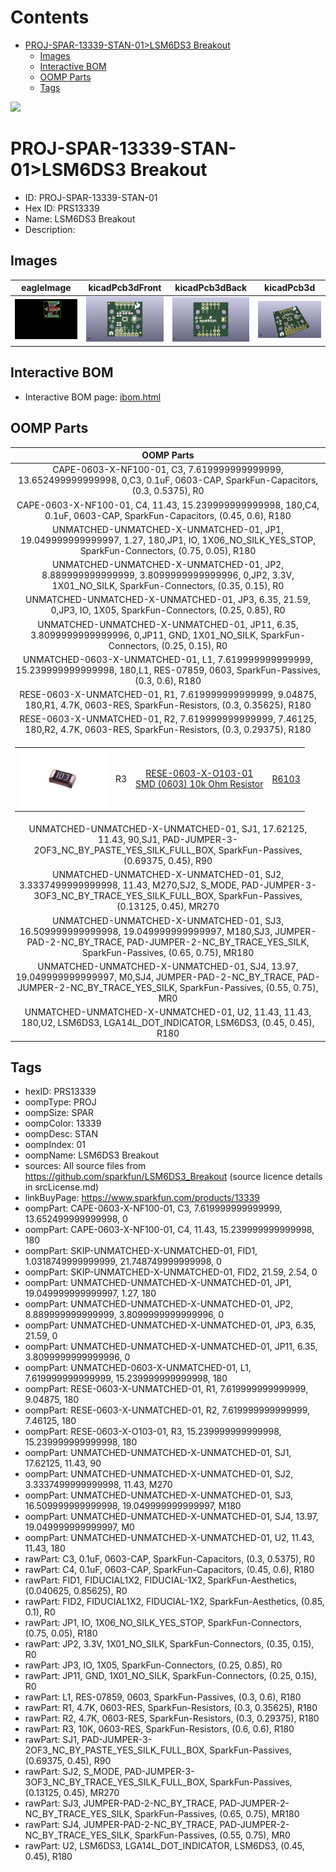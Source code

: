 



Contents
========

* [PROJ-SPAR-13339-STAN-01>LSM6DS3 Breakout](#proj-spar-13339-stan-01lsm6ds3-breakout)
	* [Images](#images)
	* [Interactive BOM](#interactive-bom)
	* [OOMP Parts](#oomp-parts)
	* [Tags](#tags)
  
![][im]
# PROJ-SPAR-13339-STAN-01>LSM6DS3 Breakout

- ID: PROJ-SPAR-13339-STAN-01
- Hex ID: PRS13339
- Name: LSM6DS3 Breakout
- Description: 

## Images
  
  

|eagleImage|kicadPcb3dFront|kicadPcb3dBack|kicadPcb3d|
| :---: | :---: | :---: | :---: |
|[![eagleImage](eagleImage_140.png)](eagleImage_600.png)|[![kicadPcb3dFront](kicadPcb3dFront_140.png)](kicadPcb3dFront_600.png)|[![kicadPcb3dBack](kicadPcb3dBack_140.png)](kicadPcb3dBack_600.png)|[![kicadPcb3d](kicadPcb3d_140.png)](kicadPcb3d_600.png)|

## Interactive BOM

- Interactive BOM page: [ibom.html](kicad/bom/ibom.html)

## OOMP Parts
  

|OOMP Parts|
| :---: |
|CAPE-0603-X-NF100-01, C3, 7.619999999999999, 13.652499999999998, 0,C3, 0.1uF, 0603-CAP, SparkFun-Capacitors, (0.3, 0.5375), R0|
|CAPE-0603-X-NF100-01, C4, 11.43, 15.239999999999998, 180,C4, 0.1uF, 0603-CAP, SparkFun-Capacitors, (0.45, 0.6), R180|
|UNMATCHED-UNMATCHED-X-UNMATCHED-01, JP1, 19.049999999999997, 1.27, 180,JP1, IO, 1X06_NO_SILK_YES_STOP, SparkFun-Connectors, (0.75, 0.05), R180|
|UNMATCHED-UNMATCHED-X-UNMATCHED-01, JP2, 8.889999999999999, 3.8099999999999996, 0,JP2, 3.3V, 1X01_NO_SILK, SparkFun-Connectors, (0.35, 0.15), R0|
|UNMATCHED-UNMATCHED-X-UNMATCHED-01, JP3, 6.35, 21.59, 0,JP3, IO, 1X05, SparkFun-Connectors, (0.25, 0.85), R0|
|UNMATCHED-UNMATCHED-X-UNMATCHED-01, JP11, 6.35, 3.8099999999999996, 0,JP11, GND, 1X01_NO_SILK, SparkFun-Connectors, (0.25, 0.15), R0|
|UNMATCHED-0603-X-UNMATCHED-01, L1, 7.619999999999999, 15.239999999999998, 180,L1, RES-07859, 0603, SparkFun-Passives, (0.3, 0.6), R180|
|RESE-0603-X-UNMATCHED-01, R1, 7.619999999999999, 9.04875, 180,R1, 4.7K, 0603-RES, SparkFun-Resistors, (0.3, 0.35625), R180|
|RESE-0603-X-UNMATCHED-01, R2, 7.619999999999999, 7.46125, 180,R2, 4.7K, 0603-RES, SparkFun-Resistors, (0.3, 0.29375), R180|
|<table><tr><td>![RESE-0603-X-O103-01](https://raw.githubusercontent.com/oomlout/oomlout_OOMP_parts/main/RESE-0603-X-O103-01/image_140.jpg)</td><td> R3</td><td>[RESE-0603-X-O103-01<br>SMD (0603) 10k Ohm Resistor](https://github.com/oomlout/oomlout_OOMP_parts/tree/main/RESE-0603-X-O103-01/)</td><td>[R6103](https://github.com/oomlout/oomlout_OOMP_parts/tree/main/RESE-0603-X-O103-01/)</td></tr></table>|
|UNMATCHED-UNMATCHED-X-UNMATCHED-01, SJ1, 17.62125, 11.43, 90,SJ1, PAD-JUMPER-3-2OF3_NC_BY_PASTE_YES_SILK_FULL_BOX, SparkFun-Passives, (0.69375, 0.45), R90|
|UNMATCHED-UNMATCHED-X-UNMATCHED-01, SJ2, 3.3337499999999998, 11.43, M270,SJ2, S_MODE, PAD-JUMPER-3-3OF3_NC_BY_TRACE_YES_SILK_FULL_BOX, SparkFun-Passives, (0.13125, 0.45), MR270|
|UNMATCHED-UNMATCHED-X-UNMATCHED-01, SJ3, 16.509999999999998, 19.049999999999997, M180,SJ3, JUMPER-PAD-2-NC_BY_TRACE, PAD-JUMPER-2-NC_BY_TRACE_YES_SILK, SparkFun-Passives, (0.65, 0.75), MR180|
|UNMATCHED-UNMATCHED-X-UNMATCHED-01, SJ4, 13.97, 19.049999999999997, M0,SJ4, JUMPER-PAD-2-NC_BY_TRACE, PAD-JUMPER-2-NC_BY_TRACE_YES_SILK, SparkFun-Passives, (0.55, 0.75), MR0|
|UNMATCHED-UNMATCHED-X-UNMATCHED-01, U2, 11.43, 11.43, 180,U2, LSM6DS3, LGA14L_DOT_INDICATOR, LSM6DS3, (0.45, 0.45), R180|

## Tags

- hexID: PRS13339
- oompType: PROJ
- oompSize: SPAR
- oompColor: 13339
- oompDesc: STAN
- oompIndex: 01
- oompName: LSM6DS3 Breakout
- sources: All source files from https://github.com/sparkfun/LSM6DS3_Breakout (source licence details in srcLicense.md)
- linkBuyPage: https://www.sparkfun.com/products/13339
- oompPart: CAPE-0603-X-NF100-01, C3, 7.619999999999999, 13.652499999999998, 0
- oompPart: CAPE-0603-X-NF100-01, C4, 11.43, 15.239999999999998, 180
- oompPart: SKIP-UNMATCHED-X-UNMATCHED-01, FID1, 1.0318749999999999, 21.748749999999998, 0
- oompPart: SKIP-UNMATCHED-X-UNMATCHED-01, FID2, 21.59, 2.54, 0
- oompPart: UNMATCHED-UNMATCHED-X-UNMATCHED-01, JP1, 19.049999999999997, 1.27, 180
- oompPart: UNMATCHED-UNMATCHED-X-UNMATCHED-01, JP2, 8.889999999999999, 3.8099999999999996, 0
- oompPart: UNMATCHED-UNMATCHED-X-UNMATCHED-01, JP3, 6.35, 21.59, 0
- oompPart: UNMATCHED-UNMATCHED-X-UNMATCHED-01, JP11, 6.35, 3.8099999999999996, 0
- oompPart: UNMATCHED-0603-X-UNMATCHED-01, L1, 7.619999999999999, 15.239999999999998, 180
- oompPart: RESE-0603-X-UNMATCHED-01, R1, 7.619999999999999, 9.04875, 180
- oompPart: RESE-0603-X-UNMATCHED-01, R2, 7.619999999999999, 7.46125, 180
- oompPart: RESE-0603-X-O103-01, R3, 15.239999999999998, 15.239999999999998, 180
- oompPart: UNMATCHED-UNMATCHED-X-UNMATCHED-01, SJ1, 17.62125, 11.43, 90
- oompPart: UNMATCHED-UNMATCHED-X-UNMATCHED-01, SJ2, 3.3337499999999998, 11.43, M270
- oompPart: UNMATCHED-UNMATCHED-X-UNMATCHED-01, SJ3, 16.509999999999998, 19.049999999999997, M180
- oompPart: UNMATCHED-UNMATCHED-X-UNMATCHED-01, SJ4, 13.97, 19.049999999999997, M0
- oompPart: UNMATCHED-UNMATCHED-X-UNMATCHED-01, U2, 11.43, 11.43, 180
- rawPart: C3, 0.1uF, 0603-CAP, SparkFun-Capacitors, (0.3, 0.5375), R0
- rawPart: C4, 0.1uF, 0603-CAP, SparkFun-Capacitors, (0.45, 0.6), R180
- rawPart: FID1, FIDUCIAL1X2, FIDUCIAL-1X2, SparkFun-Aesthetics, (0.040625, 0.85625), R0
- rawPart: FID2, FIDUCIAL1X2, FIDUCIAL-1X2, SparkFun-Aesthetics, (0.85, 0.1), R0
- rawPart: JP1, IO, 1X06_NO_SILK_YES_STOP, SparkFun-Connectors, (0.75, 0.05), R180
- rawPart: JP2, 3.3V, 1X01_NO_SILK, SparkFun-Connectors, (0.35, 0.15), R0
- rawPart: JP3, IO, 1X05, SparkFun-Connectors, (0.25, 0.85), R0
- rawPart: JP11, GND, 1X01_NO_SILK, SparkFun-Connectors, (0.25, 0.15), R0
- rawPart: L1, RES-07859, 0603, SparkFun-Passives, (0.3, 0.6), R180
- rawPart: R1, 4.7K, 0603-RES, SparkFun-Resistors, (0.3, 0.35625), R180
- rawPart: R2, 4.7K, 0603-RES, SparkFun-Resistors, (0.3, 0.29375), R180
- rawPart: R3, 10K, 0603-RES, SparkFun-Resistors, (0.6, 0.6), R180
- rawPart: SJ1, PAD-JUMPER-3-2OF3_NC_BY_PASTE_YES_SILK_FULL_BOX, SparkFun-Passives, (0.69375, 0.45), R90
- rawPart: SJ2, S_MODE, PAD-JUMPER-3-3OF3_NC_BY_TRACE_YES_SILK_FULL_BOX, SparkFun-Passives, (0.13125, 0.45), MR270
- rawPart: SJ3, JUMPER-PAD-2-NC_BY_TRACE, PAD-JUMPER-2-NC_BY_TRACE_YES_SILK, SparkFun-Passives, (0.65, 0.75), MR180
- rawPart: SJ4, JUMPER-PAD-2-NC_BY_TRACE, PAD-JUMPER-2-NC_BY_TRACE_YES_SILK, SparkFun-Passives, (0.55, 0.75), MR0
- rawPart: U2, LSM6DS3, LGA14L_DOT_INDICATOR, LSM6DS3, (0.45, 0.45), R180



[im]: kicadPcb3d_450.png
